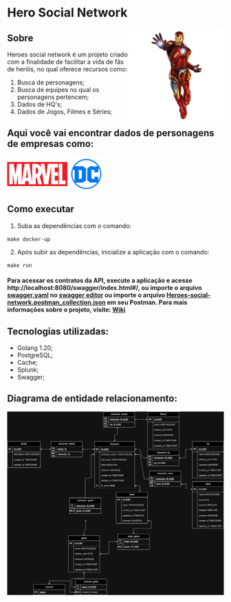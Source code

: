 # Hero Social Network

<img align="right" width="220px" src="docs/assets/ironman.png">

## Sobre


Heroes social network é um projeto criado com a finalidade de facilitar a vida de fãs de heróis, no qual oferece recursos como:

1. Busca de personagens;
2. Busca de equipes no qual os personagens pertencem;
3. Dados de HQ's;
4. Dados de Jogos, Filmes e Séries;


## Aqui você vai encontrar dados de personagens de empresas como:

<img align="center" width="140px" src="docs/assets/marvel.png">
<img align="center" width="80px" src="docs/assets/DC_Comics_logo.png">



## Como executar

1. Suba as dependências com o comando:
~~~ make 
make docker-up
~~~

2. Após subir as dependências, inicialize a aplicação com o comando:
~~~
make run
~~~

#### Para acessar os contratos da API, execute a aplicação e acesse http://localhost:8080/swagger/index.html#/, ou importe o arquivo [swagger.yaml](/docs/swagger.yaml) no [swagger editor](https://editor.swagger.io/) ou importe o arquivo [Heroes-social-network.postman_collection.json](/docs/heroes-social-network.postman_collection.json) em seu Postman. Para mais informações sobre o projeto, visite: [Wiki](https://github.com/LeandroAlcantara-1997/heroes-social-network/wiki)


## Tecnologias utilizadas:

* Golang 1.20;
* PostgreSQL;
* Cache;
* Splunk;
* Swagger;


## Diagrama de entidade relacionamento:

![diagram](/docs/assets/heroes-social-network.jpg)